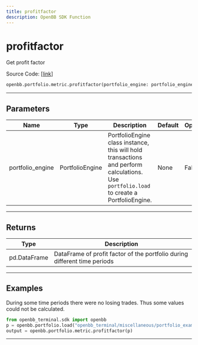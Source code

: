 ```yaml
---
title: profitfactor
description: OpenBB SDK Function
---
```


# profitfactor

Get profit factor

Source Code: [[link](https://github.com/OpenBB-finance/OpenBBTerminal/tree/main/openbb_terminal/portfolio/portfolio_model.py#L1612)]

```python
openbb.portfolio.metric.profitfactor(portfolio_engine: portfolio_engine.PortfolioEngine)
```

---

## Parameters

| Name | Type | Description | Default | Optional |
| ---- | ---- | ----------- | ------- | -------- |
| portfolio_engine | PortfolioEngine | PortfolioEngine class instance, this will hold transactions and perform calculations.<br/>Use `portfolio.load` to create a PortfolioEngine. | None | False |


---

## Returns

| Type | Description |
| ---- | ----------- |
| pd.DataFrame | DataFrame of profit factor of the portfolio during different time periods |
---

## Examples

During some time periods there were no losing trades. Thus some values could not be calculated.
```python
from openbb_terminal.sdk import openbb
p = openbb.portfolio.load("openbb_terminal/miscellaneous/portfolio_examples/holdings/example.csv")
output = openbb.portfolio.metric.profitfactor(p)
```

---

